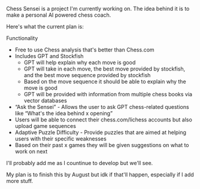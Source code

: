 Chess Sensei is a project I'm currently working on. The idea behind it is to make a personal AI powered chess coach.

Here's what the current plan is: 

Functionality
- Free to use Chess analysis that's better than Chess.com
- Includes GPT and Stockfish 
    - GPT will help explain why each move is good
    - GPT will take in each move, the best move provided by stockfish, and the best move sequence provided by stockfish
    - Based on the move sequence it should be able to explain why the move is good
    - GPT will be provided with information from multiple chess books via vector databases
- “Ask the Sensei” -  Allows the user to ask GPT chess-related questions like “What's the idea behind x opening”
- Users will be able to connect their chess.com/lichess accounts but also upload game sequences
- Adaptive Puzzle Difficulty - Provide puzzles that are aimed at helping users with their specific weaknesses
- Based on their past x games they will be given suggestions on what to work on next


I'll probably add me as I countinue to develop but we'll see. 

My plan is to finish this by August but idk if that'll happen, especially if I add more stuff. 